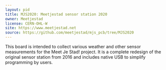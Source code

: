 ```yaml
---
layout: pid
title: MJS2020: Meetjestad sensor station 2020
owner: Meetjestad
license: CERN-OHL-W
site: https://www.meetjestad.net
source: https://github.com/meetjestad/mjs_pcb/tree/MJS2020
---
```

This board is intended to collect various weather and other sensor
measurements for the Meet Je Stad! project. It is a complete redesign of
the original sensor station from 2016 and includes native USB to
simplify programming by users.
